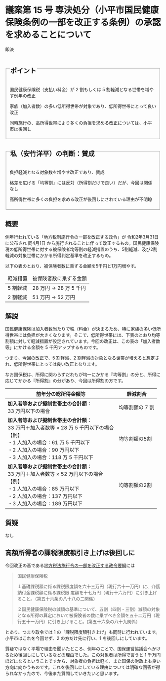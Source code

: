# 議案第 15 号 専決処分（小平市国民健康保険条例の一部を改正する条例）の承認を求めることについて

<i class="fa fa-gavel" aria-hidden="true"></i> 即決

<fieldset class="point">
  <legend>
    <h2 class="point"> ポイント </h2>
  </legend>
  <p class="point"><i class="fa fa-check" aria-hidden="true"></i> 国民健康保険税（支払い料金）が 2 割もしくは 5 割軽減となる世帯を増やす例年の改正</p>
  <p class="point"><i class="fa fa-check" aria-hidden="true"></i> 家族（加入者数）の多い低所得世帯が対象であり、低所得世帯にとって良い改正</p>
  <p class="point"><i class="fa fa-check" aria-hidden="true"></i> 同時施行の、高所得世帯により多くの負担を求める改正については、小平市は後回し</p>
</fieldset>

<fieldset class="sanpi">
  <legend>
    <h2 class="sanpi"> <i class="fa fa-circle-o" aria-hidden="true"></i> 私（安竹洋平）の判断：賛成 </h2>
  </legend>
  <p class="sanpi"><i class="fa fa-circle-o" aria-hidden="true"></i> 負担軽減となる対象数を増やす改正であり、賛成</p>
  <p class="sanpi"><i class="fa fa-exclamation-triangle" aria-hidden="true"></i> 格差を広げる「均等割」には反対（所得割だけで良い）だが、今回は関係なし</p>
  <p class="sanpi"><i class="fa fa-exclamation-triangle" aria-hidden="true"></i> 高所得世帯に多くの負担を求める改正が後回しにされている理由が不明瞭</p>
</fieldset>

## 概要

例年行われている「地方税制施行令の一部を改正する政令」が 令和2年3月31日 に公布され 同4月1日 から施行されることに伴って改正するもの。国民健康保険税の低所得世帯に対する被保険者均等割の軽減措置のうち、5割軽減、及び2割軽減の対象世帯にかかる所得判定基準を改正するもの。

以下の表のとおり、被保険者数に乗ずる金額を5千円と1万円増やす。

<table>
  <thead>
    <tr>
      <td>軽減措置</td>
      <td>被保険者数に乗ずる金額</td>
    </tr>
  </thead>
  <tr>
    <td>5 割軽減</td>
    <td>28 万円 → 28 万 5 千円</td>
  </tr>
  <tr>
    <td>2 割軽減</td>
    <td>51 万円 → 52 万円</td>
  </tr>
</table>

## 解説

国民健康保険は加入者数当たりで税（料金）が決まるため、特に家族の多い低所得世帯には負担が大きくなります。そこで、低所得世帯には、下表のとおり均等割額に対して軽減措置が設定されています。今回の改正は、この表の「加入者数等」にかける金額を 5 千円アップするものです。

つまり、今回の改正で、5 割軽減、2 割軽減の対象となる世帯が増えると想定され、低所得世帯にとっては良い改正となります。

なお国保税は、所得に関わらずだれもが均一にかかる『均等割』の分と、所得に応じてかかる『所得割』の分があり、今回は所得割の方です。

<table>
	<thead>
		<tr>
			<th>
				前年分の総所得金額等
			</th>
			<th>
				軽減割合
			</th>
		</tr>
	</thead>
	<tbody>
		<tr>
			<td><strong>加入者等および擬制世帯主の合計額：</strong><br>33 万円以下の場合</td>
			<td>
				均等割額の 7 割
			</td>
		</tr>
		<tr>
			<td><strong>加入者等および擬制世帯主の合計額：</strong><br>33 万円＋加入者数等 × <span class="highlight">28 万 5 千円以下の場合</span><br>
				【例】<br>
				・1 人加入の場合：61 万 5 千円以下<br>
				・2 人加入の場合：90 万円以下<br>
				・3 人加入の場合：118 万 5 千円以下
			</td>
			<td>
				均等割額の5割
			</td>
		</tr>
		<tr>
			<td><strong>加入者等および擬制世帯主の合計額：</strong><br>33 万円＋加入者数等 × <span class="highlight">52 万円以下の場合</span><br>
				【例】<br>
				・1 人加入の場合：85 万円以下<br>
				・2 人加入の場合：137 万円以下<br>
				・3 人加入の場合：189 万円以下
			</td>
			<td>
				均等割額の2割
			</td>
		</tr>
	</tbody>
</table>

## 質疑

なし

## 高額所得者の課税限度額引き上げは後回しに

今回改正の基である[地方税法施行令の一部を改正する政令要綱](https://web.archive.org/web/20200526012442/https://www.soumu.go.jp/main_content/000679526.pdf)には

> 国民健康保険税
>
> １基礎課税額に係る課税限度額を六十三万円（現行六十一万円）に、介護納付金課税額に係る課税限
> 度額を十七万円（現行十六万円）に引き上げること。（第五十六条の八十八の二関係）
>
> ２国民健康保険税の減額の基準について、五割（四割・三割）減額の対象となる所得の算定において被保険者の数に乗ずべき金額を五十二万円（現行五十一万円）に引き上げること。(第五十六条の八十九関係）

とあり、つまり政令では 1 の「課税限度額引き上げ」も同時に行われています。小平市はこれを今回せず、2 の方だけ先に行い、1 を後回しにしています。

質疑ではなく平場で理由を聞いたところ、例年のことで、国保運営協議会へかけるため後回しにしているなどの理由でした。この対象者は所得で言うと 1 千万円ほどになるということですから、対象者の負担は軽く、また国保の財政上も良い方向に向かうものです。これを後回しにしている理由については明確な回答が得られなかったので、今後また質問していきたいと思います。


